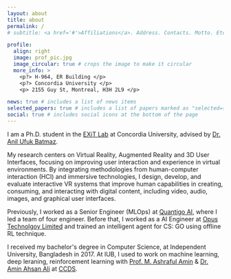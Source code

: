 ```yaml
---
layout: about
title: about
permalink: /
# subtitle: <a href='#'>Affiliations</a>. Address. Contacts. Motto. Etc.

profile:
  align: right
  image: prof_pic.jpg
  image_circular: true # crops the image to make it circular
  more_info: >
    <p?> H-964, ER Building </p>
    <p?> Concordia University </p>
    <p> 2155 Guy St, Montreal, H3H 2L9 </p>

news: true # includes a list of news items
selected_papers: true # includes a list of papers marked as "selected={true}"
social: true # includes social icons at the bottom of the page
---
```


<!-- Write your biography here. Tell the world about yourself. Link to your favorite [subreddit](http://reddit.com). You can put a picture in, too. The code is already in, just name your picture `prof_pic.jpg` and put it in the `img/` folder.

Put your address / P.O. box / other info right below your picture. You can also disable any of these elements by editing `profile` property of the YAML header of your `_pages/about.md`. Edit `_bibliography/papers.bib` and Jekyll will render your [publications page](/al-folio/publications/) automatically.

Link to your social media connections, too. This theme is set up to use [Font Awesome icons](https://fontawesome.com/) and [Academicons](https://jpswalsh.github.io/academicons/), like the ones below. Add your Facebook, Twitter, LinkedIn, Google Scholar, or just disable all of them. -->

I am a Ph.D. student in the [EXiT Lab](https://users.encs.concordia.ca/~abatmaz/) at Concordia University, advised by [Dr. Anil Ufuk Batmaz](https://users.encs.concordia.ca/~abatmaz/about.html).

My research centers on Virtual Reality, Augmented Reality and 3D User Interfaces, focusing on improving user interaction and experience in virtual environments. By integrating methodologies from human-computer interaction (HCI) and immersive technologies, I design, develop, and evaluate interactive VR systems that improve human capabilities in creating, consuming, and interacting with digital content, including video, audio, images, and graphical user interfaces.

Previously, I worked as a Senior Engineer (MLOps) at [Quantigo AI](https://www.quantigo.ai/), where I led a team of four engineer. Before that, I worked as a AI Engineer at [Opus Technolgoy Limited](https://www.opus-bd.com/) and trained an intelligent agent for CS: GO using offline RL technique.

I received my bachelor's degree in Computer Science, at Independent University, Bangladesh in 2017. At IUB, I used to work on machine learning, deep leraning, reinforcement learning with [Prof. M. Ashraful Amin](http://www.cse.iub.edu.bd/faculties/25) & [Dr. Amin Ahsan Ali](http://www.cse.iub.edu.bd/faculties/53) at [CCDS](https://ccds.ai).
